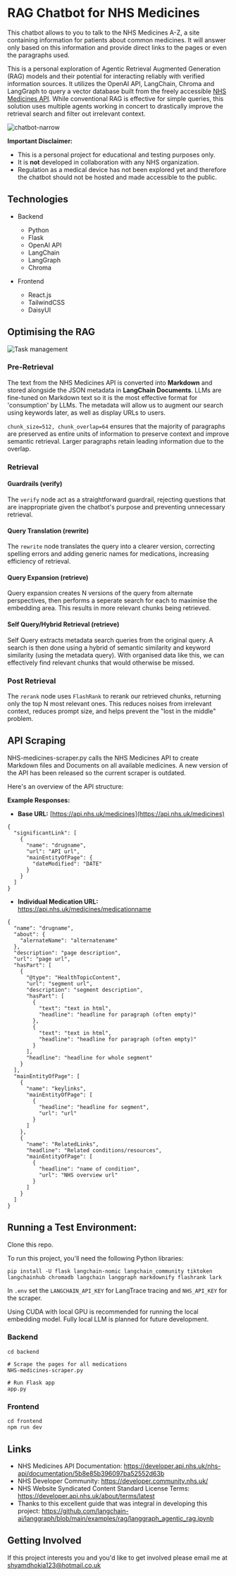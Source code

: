 # RAG Chatbot for NHS Medicines

This chatbot allows to you to talk to the NHS Medicines A-Z, a site containing information for patients about common medicines. It will answer only based on this information and provide direct links to the pages or even the paragraphs used.

This is a personal exploration of Agentic Retrieval Augmented Generation (RAG) models and their potential for interacting reliably with verified information sources. It utilizes the OpenAI API, LangChain, Chroma and LangGraph to query a vector database built from the freely accessible [NHS Medicines API](https://developer.api.nhs.uk/nhs-api/documentation/5b8e85b396097ba52552d63b). While conventional RAG is effective for simple queries, this solution uses multiple agents working in concert to drastically improve the retrieval search and filter out irrelevant context.

![chatbot-narrow](https://github.com/shyamdhokia1/Medicines-RAG-ChatBot/assets/92919658/24b35203-6461-4328-944c-a253f9e7a7b8)

**Important Disclaimer:**

* This is a personal project for educational and testing purposes only. 
* It is **not** developed in collaboration with any NHS organization.
* Regulation as a medical device has not been explored yet and therefore the chatbot should not be hosted and made accessible to the public.

## Technologies

* Backend
    * Python
    * Flask
    * OpenAI API
    * LangChain
    * LangGraph
    * Chroma

* Frontend
    * React.js
    * TailwindCSS
    * DaisyUI

## Optimising the RAG
![Task management](https://github.com/shyamdhokia1/Medicines-RAG-ChatBot/assets/92919658/2f5d60bb-6717-4e81-b9d8-f15dee001dcc)

### Pre-Retrieval
The text from the NHS Medicines API is converted into **Markdown** and stored alongside the JSON metadata in **LangChain Documents**. LLMs are fine-tuned on Markdown text so it is the most effective format for 'consumption' by LLMs. The metadata will allow us to augment our search using keywords later, as well as display URLs to users.

`chunk_size=512, chunk_overlap=64` ensures that the majority of paragraphs are preserved as entire units of information to preserve context and improve semantic retrieval. Larger paragraphs retain leading information due to the overlap.

### Retrieval
#### Guardrails (verify)
The `verify` node act as a straightforward guardrail, rejecting questions that are inappropriate given the chatbot's purpose and preventing unnecessary retrieval.

#### Query Translation (rewrite)
The `rewrite` node translates the query into a clearer version, correcting spelling errors and adding
generic names for medications, increasing efficiency of retrieval.

#### Query Expansion (retrieve)
Query expansion creates N versions of the query from alternate perspectives, then performs a seperate search for each to maximise the embedding area. This results in more relevant chunks being retrieved.

#### Self Query/Hybrid Retrieval (retrieve)
Self Query extracts metadata search queries from the original query. A search is then done using a hybrid of semantic similarity and keyword similarity (using the metadata query). With organised data like this, we can effectively find relevant chunks that would otherwise be missed.

### Post Retrieval
The `rerank` node uses `FlashRank` to rerank our retrieved chunks, returning only the top N most relevant ones. This reduces noises from irrelevant context, reduces prompt size, and helps prevent the "lost in the middle" problem.

## API Scraping

NHS-medicines-scraper.py calls the NHS Medicines API to create Markdown files and Documents on all available medicines. A new version of the API has been released so the current scraper is outdated.

Here's an overview of the API structure:

**Example Responses:**

* **Base URL:** [https://api.nhs.uk/medicines](https://api.nhs.uk/medicines)

```
{
  "significantLink": [
    {
      "name": "drugname",
      "url": "API url",
      "mainEntityOfPage": {
        "dateModified": "DATE"
      }
    }
  ]
}
```

* **Individual Medication URL:** https://api.nhs.uk/medicines/medicationname

```
{
  "name": "drugname",
  "about": {
    "alernateName": "alternatename"
  },
  "description": "page description",
  "url": "page url",
  "hasPart": [
    {
      "@type": "HealthTopicContent",
      "url": "segment url",
      "description": "segment description",
      "hasPart": [
        {
          "text": "text in html",
          "headline": "headline for paragraph (often empty)"
        },
        {
          "text": "text in html",
          "headline": "headline for paragraph (often empty)"
        }
      ],
      "headline": "headline for whole segment"
    }
  ],
  "mainEntityOfPage": [
    {
      "name": "keylinks",
      "mainEntityOfPage": [
        {
          "headline": "headline for segment",
          "url": "url"
        }
      ]
    },
    {
      "name": "RelatedLinks",
      "headline": "Related conditions/resources",
      "mainEntityOfPage": [
        {
          "headline": "name of condition",
          "url": "NHS overview url"
        }
      ]
    }
  ]
}
```
## Running a Test Environment:

Clone this repo.

To run this project, you'll need the following Python libraries:

```pip install -U flask langchain-nomic langchain_community tiktoken langchainhub chromadb langchain langgraph markdownify flashrank lark```

In `.env` set the `LANGCHAIN_API_KEY` for LangTrace tracing and `NHS_API_KEY` for the scraper.

Using CUDA with local GPU is recommended for running the local embedding model. Fully local LLM is planned for future development.

### Backend
```
cd backend

# Scrape the pages for all medications
NHS-medicines-scraper.py

# Run Flask app
app.py
```

### Frontend
```
cd frontend
npm run dev
```

## Links
* NHS Medicines API Documentation: https://developer.api.nhs.uk/nhs-api/documentation/5b8e85b396097ba52552d63b
* NHS Developer Community: https://developer.community.nhs.uk/
* NHS Website Syndicated Content Standard License Terms: https://developer.api.nhs.uk/about/terms/latest
* Thanks to this excellent guide that was integral in developing this project: https://github.com/langchain-ai/langgraph/blob/main/examples/rag/langgraph_agentic_rag.ipynb

## Getting Involved
If this project interests you and you'd like to get involved please email me at shyamdhokia123@hotmail.co.uk
